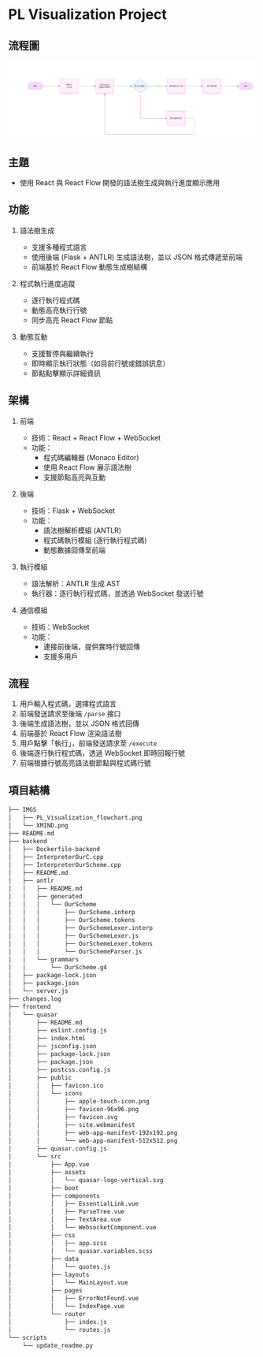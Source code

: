 # PL Visualization Project

## 流程圖
![FlowChart](/IMGS/PL_Visualization_flowchart.png)

## 主題
- 使用 React 與 React Flow 開發的語法樹生成與執行進度顯示應用

## 功能
1. 語法樹生成
   - 支援多種程式語言
   - 使用後端 (Flask + ANTLR) 生成語法樹，並以 JSON 格式傳遞至前端
   - 前端基於 React Flow 動態生成樹結構

2. 程式執行進度追蹤
   - 逐行執行程式碼
   - 動態高亮執行行號
   - 同步高亮 React Flow 節點

3. 動態互動
   - 支援暫停與繼續執行
   - 即時顯示執行狀態（如目前行號或錯誤訊息）
   - 節點點擊顯示詳細資訊

## 架構
1. 前端
   - 技術：React + React Flow + WebSocket
   - 功能：
     - 程式碼編輯器 (Monaco Editor)
     - 使用 React Flow 展示語法樹
     - 支援節點高亮與互動

2. 後端
   - 技術：Flask + WebSocket
   - 功能：
     - 語法樹解析模組 (ANTLR)
     - 程式碼執行模組 (逐行執行程式碼)
     - 動態數據回傳至前端

3. 執行模組
   - 語法解析：ANTLR 生成 AST
   - 執行器：逐行執行程式碼，並透過 WebSocket 發送行號

4. 通信模組
   - 技術：WebSocket
   - 功能：
     - 連接前後端，提供實時行號回傳
     - 支援多用戶

## 流程
1. 用戶輸入程式碼，選擇程式語言
2. 前端發送請求至後端 `/parse` 接口
3. 後端生成語法樹，並以 JSON 格式回傳
4. 前端基於 React Flow 渲染語法樹
5. 用戶點擊「執行」，前端發送請求至 `/execute`
6. 後端逐行執行程式碼，透過 WebSocket 即時回報行號
7. 前端根據行號高亮語法樹節點與程式碼行號

## 項目結構 <!-- AutoComplete -->
<!-- PROJECT TREE START -->

```
├── IMGS
│   ├── PL_Visualization_flowchart.png
│   └── XMIND.png
├── README.md
├── backend
│   ├── Dockerfile-backend
│   ├── InterpreterOurC.cpp
│   ├── InterpreterOurScheme.cpp
│   ├── README.md
│   ├── antlr
│   │   ├── README.md
│   │   ├── generated
│   │   │   └── OurScheme
│   │   │       ├── OurScheme.interp
│   │   │       ├── OurScheme.tokens
│   │   │       ├── OurSchemeLexer.interp
│   │   │       ├── OurSchemeLexer.js
│   │   │       ├── OurSchemeLexer.tokens
│   │   │       └── OurSchemeParser.js
│   │   └── grammars
│   │       └── OurScheme.g4
│   ├── package-lock.json
│   ├── package.json
│   └── server.js
├── changes.log
├── frontend
│   └── quasar
│       ├── README.md
│       ├── eslint.config.js
│       ├── index.html
│       ├── jsconfig.json
│       ├── package-lock.json
│       ├── package.json
│       ├── postcss.config.js
│       ├── public
│       │   ├── favicon.ico
│       │   └── icons
│       │       ├── apple-touch-icon.png
│       │       ├── favicon-96x96.png
│       │       ├── favicon.svg
│       │       ├── site.webmanifest
│       │       ├── web-app-manifest-192x192.png
│       │       └── web-app-manifest-512x512.png
│       ├── quasar.config.js
│       └── src
│           ├── App.vue
│           ├── assets
│           │   └── quasar-logo-vertical.svg
│           ├── boot
│           ├── components
│           │   ├── EssentialLink.vue
│           │   ├── ParseTree.vue
│           │   ├── TextArea.vue
│           │   └── WebsocketComponent.vue
│           ├── css
│           │   ├── app.scss
│           │   └── quasar.variables.scss
│           ├── data
│           │   └── quotes.js
│           ├── layouts
│           │   └── MainLayout.vue
│           ├── pages
│           │   ├── ErrorNotFound.vue
│           │   └── IndexPage.vue
│           └── router
│               ├── index.js
│               └── routes.js
└── scripts
    └── update_readme.py
```
<!-- PROJECT TREE END -->

